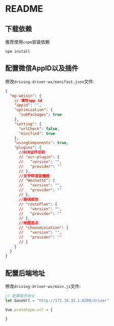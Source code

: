 # README

## 下载依赖

推荐使用`cnpm`安装依赖

```shell
npm install
```

## 配置微信AppID以及插件

修改`driving-driver-wx/manifast.json`文件:

```json
{
  "mp-weixin": {
    // 填写app id
    "appid": "",
    "optimization": {
      "subPackages": true
    },
    "setting": {
      "urlCheck": false,
      "minified": true
    },
    "usingComponents": true,
    "plugins": {
      //OCR证件识别
      // "ocr-plugin": {
      //   "version": "",
      //   "provider": ""
      // },
      //文字转语音播报
      // "WechatSI": {
      //   "version": "",
      //   "provider": ""
      // },
      //路线规划
      // "routePlan": {
      //   "version": "",
      //   "provider": ""
      // },
      //地图选点
      // "chooseLocation": {
      //   "version": "",
      //   "provider": ""
      // }
    }
  }
}
```

## 配置后端地址

修改`driving-driver-wx/main.js`文件:

```javascript
// 配置服务地址
let baseUrl = "http://172.19.32.1:8200/driver"

Vue.prototype.url = {

}
```